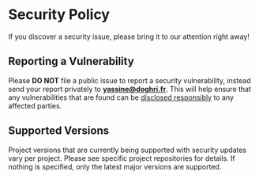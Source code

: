 # Security Policy

If you discover a security issue, please bring it to our attention right away!

## Reporting a Vulnerability

Please **DO NOT** file a public issue to report a security vulnerability,
instead send your report privately to **yassine@doghri.fr**. This will help
ensure that any vulnerabilities that are found can be
[disclosed responsibly](https://en.wikipedia.org/wiki/Responsible_disclosure) to
any affected parties.

## Supported Versions

Project versions that are currently being supported with security updates vary
per project. Please see specific project repositories for details. If nothing is
specified, only the latest major versions are supported.
